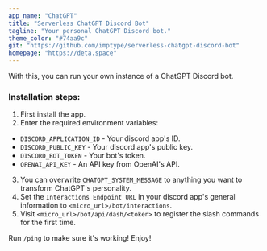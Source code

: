 ```yaml
---
app_name: "ChatGPT"
title: "Serverless ChatGPT Discord Bot"
tagline: "Your personal ChatGPT Discord bot."
theme_color: "#74aa9c"
git: "https://github.com/imptype/serverless-chatgpt-discord-bot"
homepage: "https://deta.space"
---
```


With this, you can run your own instance of a ChatGPT Discord bot.

### Installation steps:
1. First install the app.
2. Enter the required environment variables:
  - `DISCORD_APPLICATION_ID` - Your discord app's ID.
  - `DISCORD_PUBLIC_KEY` - Your discord app's public key.
  - `DISCORD_BOT_TOKEN` - Your bot's token.
  - `OPENAI_API_KEY` - An API key from OpenAI's API.
3. You can overwrite `CHATGPT_SYSTEM_MESSAGE` to anything you want to transform ChatGPT's personality.
4. Set the `Interactions Endpoint URL` in your discord app's general information to `<micro_url>/bot/interactions`.
5. Visit `<micro_url>/bot/api/dash/<token>` to register the slash commands for the first time.

Run `/ping` to make sure it's working! Enjoy!
